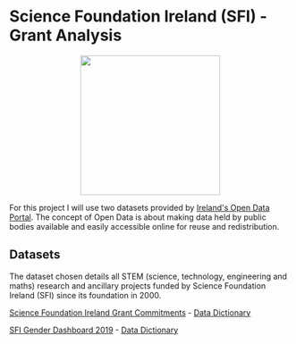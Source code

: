 # Science Foundation Ireland (SFI) - Grant Analysis

<div align="center">
  <img src="https://data.gov.ie/img/dgi-logo-new.png" width="250" />
</div>


For this project I will use two datasets provided by [Ireland's Open Data Portal](https://data.gov.ie/). The concept of Open Data is about making data held by public bodies available and easily accessible online for reuse and redistribution.

## Datasets

The dataset chosen details all STEM (science, technology, engineering and maths) research and ancillary projects funded by Science Foundation Ireland (SFI) since its foundation in 2000.



[Science Foundation Ireland Grant Commitments][1] - [Data Dictionary][3]

[SFI Gender Dashboard 2019][2] - [Data Dictionary][4]

[1]: https://data.gov.ie/dataset/science-foundation-ireland-grant-commitments
[2]: https://data.gov.ie/dataset/sfi-gender-dashboard-2019
[3]: https://www.sfi.ie/about-us/governance/open-data/Science-Foundation-Ireland-Grant-Commitments-Metadata.pdf
[4]: http://www.sfi.ie/about-us/women-in-science/gender/SFI-Gender-Dashboard-Data-Summary.pdf
